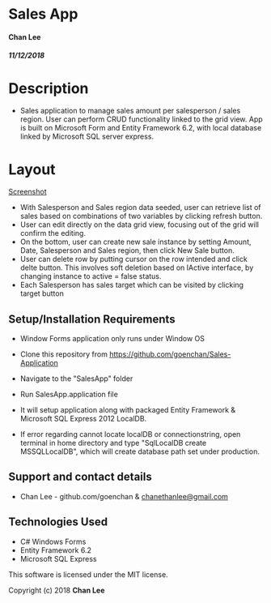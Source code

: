 # Sales App

#### Chan Lee
##### 11/12/2018

# Description
* Sales application to manage sales amount per salesperson / sales region. User can perform CRUD functionality linked to the grid view. App is built on Microsoft Form and Entity Framework 6.2, with local database linked by Microsoft SQL server express.

# Layout
[Screenshot](/Sales-Application/screenshot.PNG)
* With Salesperson and Sales region data seeded, user can retrieve list of sales based on combinations of two variables by clicking refresh button.
* User can edit directly on the data grid view, focusing out of the grid will confirm the editing. 
* On the bottom, user can create new sale instance by setting Amount, Date, Salesperson and Sales region, then click New Sale button.
* User can delete row by putting cursor on the row intended and click delte button. This involves soft deletion based on IActive interface, by changing instance to active = false status.
* Each Salesperson has sales target which can be visited by clicking target button

## Setup/Installation Requirements
  * Window Forms application only runs under Window OS

  - Clone this repository from 
  https://github.com/goenchan/Sales-Application

  - Navigate to the "SalesApp" folder

  - Run SalesApp.application file

  - It will setup application along with packaged Entity Framework & Microsoft SQL Express 2012 LocalDB.

  - If error regarding cannot locate localDB or connectionstring, open terminal in home directory and type "SqlLocalDB create MSSQLLocalDB", which will create database path set under production.

## Support and contact details

  - Chan Lee - github.com/goenchan & chanethanlee@gmail.com


## Technologies Used

  - C# Windows Forms
  - Entity Framework 6.2
  - Microsoft SQL Express
  
This software is licensed under the MIT license.

Copyright (c) 2018 **Chan Lee**
